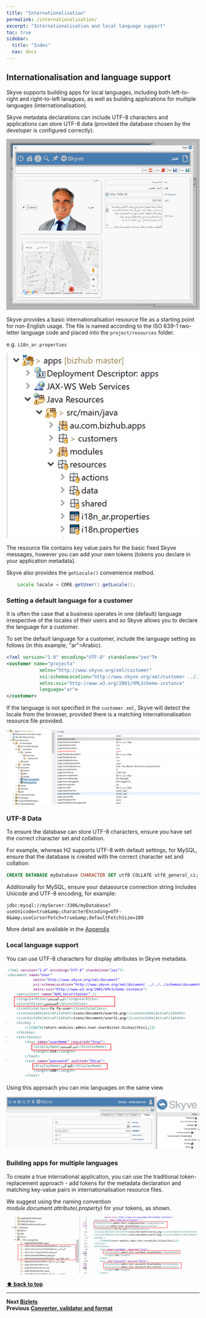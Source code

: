 ```yaml
---
title: "Internationalisation"
permalink: /internationalisation/
excerpt: "Internationalisation and local language support"
toc: true
sidebar:
  title: "Index"
  nav: docs
---
```


## Internationalisation and language support

Skyve supports building apps for local languages, including both left-to-right and right-to-left lanagues, as well as building applications for multiple languages (internationalisation).

Skyve metadata declarations can include UTF-8 characters and applications can store UTF-8 data (provided the database chosen by the developer is configured correctly).

![Example Arabic with right-to-left](../assets/images/customers/arabic-detail.png "Example Arabic view with right-to-left")

Skyve provides a basic internationalisation resource file as a starting point for non-English usage. The file is named according to the ISO 639-1 two-letter language code and placed into the `project/resources` folder.

e.g. `i18n_ar.properties` 

![Location of resource files](../assets/images/internationalisation/location-of-language-resource-files.png "Location of resource files")

The resource file contains key value pairs for the basic fixed Skyve messages, however you can add your own tokens (tokens you declare in your application metadata).

Skyve also provides the `getLocale()` convenience method.
```java
	Locale locale = CORE.getUser().getLocale();
```

### Setting a default language for a customer

It is often the case that a business operates in one (default) language irrespective of the locales of their users and so Skyve allows you to declare the language for a customer.

To set the default language for a customer, include the language setting as follows (in this example, "ar"=Arabic).

```xml
<?xml version="1.0" encoding="UTF-8" standalone="yes"?>
<customer name="projecta"
            xmlns="http://www.skyve.org/xml/customer"
            xsi:schemaLocation="http://www.skyve.org/xml/customer ../../schemas/customer.xsd"
            xmlns:xsi="http://www.w3.org/2001/XMLSchema-instance"
            language="ar">
</customer>
```

If the language is not specified in the `customer.xml`, Skyve will detect the locale from the browser, provided there is a matching internationalisation resource file provided.

![Language resource files](../assets/images/customers/image38-1.png "Language resource files")

### UTF-8 Data

To ensure the database can store UTF-8 characters, ensure you have set the correct character set and collation.

For example, whereas H2 supports UTF-8 with default settings, for MySQL, ensure that the database is created with the correct character set and collation:

```sql
CREATE DATABASE myDatabase CHARACTER SET utf8 COLLATE utf8_general_ci;
```

Additionally for MySQL, ensure your datasource connection string includes Unicode and UTF-8 encoding, for example:

```
jdbc:mysql://myServer:3306/myDatabase?useUnicode=true&amp;characterEncoding=UTF-8&amp;useCursorFetch=true&amp;defaultFetchSize=100
```

More detail are available in the [Appendix](./../appendix.md#problems-with-utf8-character-sets-for-other-languages-mysql)

### Local language support

You can use UTF-8 characters for display attributes in Skyve metadata.

![Local language support](../assets/images/internationalisation/local-language.png "Local language support")

Using this approach you can mix languages on the same view.

![Mixed language](../assets/images/internationalisation/smart_client_in_progress.png "Mixed language")

### Building apps for multiple languages

To create a true international application, you can use the traditional token-replacement approach - add tokens for the metadata declaration and matching key-value pairs in internationalisation resource files.

We suggest using the naming convention _module.document.attribute(.property)_ for your tokens, as shown.

![Building apps for multiple languages](../assets/images/internationalisation/configuring_for_internationalisation.png "Building apps for multiple languages")

**[⬆ back to top](#internationalisation-and-language-support)**

---
**Next [Bizlets](./../_pages/bizlets.md)**  
**Previous [Converter, validator and format](./../_pages/converters.md)**
